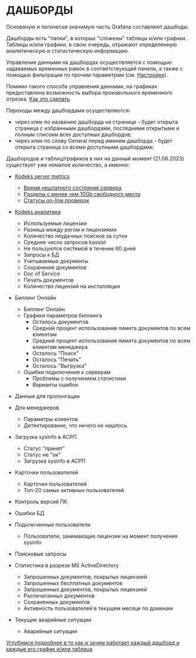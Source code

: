 # ДАШБОРДЫ

Основаную и логически значимую часть Grafana составляют дашбоды.

Дашборды есть "папки", в которых "сложены" таблицы и/или графики. Таблицы и/или графики, в свою очередь, отражают определенную аналитическую и статистическую информацию.

Управление данными на дашбордах осуществляется с помощью задаваемых временных рамок в соответствующей панели, а также с помощью фильтрации по прочим параметрам (см. [Настройки](chapter-6.md)).

Помимо такого способа управления данными, на графиках предоставлена возможность выбора произвольного временного отрезка. [Как это сделать](chapter-6.md#управление-временем-в-дашбордах)

Переходы между дашбордами осуществляются: 
- через клик по названию дашборда на странице - будет открыта страница с избранными дашбордами, последними открытыми и полным списокм всех доступных дашбордов;
- через клик по слову General перед именем дашборда - будет открыта страница со всеми доступными дашбордами.

Дашбородов и таблиц/графиков в них на данный момент (21.06.2023) существует уже немалое количество, а именно:

- [Kodeks server metrics](chapter-7_1.md)
  - [Время нештатного состояния сервера](chapter-7_1.md#время-нештатного-состояния-сервера)
  - [Разделы с менее чем 10Gb свободного места](chapter-7_1.md#разделы-с-менее-чем-10gb-свободного-места)
  - [Статусы on-line проверок](chapter-7_1.md#статусы-on-line-проверок)

- [Kodeks аналитика](chapter-7_2.md)
  - Используемые лицензии
  - Разница между регом и лицензиями
  - Количество неудачных поисков за сутки
  - Среднее число запросов kassist
  - Не пользуются системой в течение 60 дней
  - Запросы к БД
  - Учитываемые документы
  - Сохранение документов
  - Doc of Service
  - Печать документов
  - Количество лицензий на инсталляции

- Биллинг Онлайн
  - Биллинг Онлайн
  - Графики параметров биллинга
    - Осталось документов
    - Средний процент использования лимита документов по всем клиентам 
    - Средний процент использования лимита документов по всем клиентам менеджера
    - Осталось "Поиск"
    - Осталось "Печать"
    - Осталось "Выгрузка"
  - Ошибки подключения к серверам
    - Проблемы с получением статистики
    - Варианты ошибок

- Данные для пролонгации

- Для менеджеров
  - Параметры клиентов
  - Детектирование, что ничего не нашлось

- Загрузка sysinfo в АСРП
  - Статус "принят"
  - Статус не "ок"
  - Загрузка sysinfo в АСРП

- Карточки пользователей
  - Карточки пользователей
  - Топ-20 самых активных пользователей
  
- Контроль версий ПК

- Ошибки БД

- Подключенные пользователи
  - Пользователи, занимающие лицензии на момент получения sysinfo

- Поисковые запросы

- Статистика в разрезе MS ActiveDirectory
  - Запрошенных документов, покрытых лицензией
  - Запрошенных бесплатных документов
  - Запрошенных документов, покрытых лицензией
  - Распечатанных документов
  - Сохраненных документов
  - Активность пользователей в текущем месяце по доменам

- Текущие аварийные ситуации
  - Аварийные ситуации

[Углубимся подробнее в то как и зачем работает каждый дашборд и каждые его график и/или таблица](chapter-7_1.md)
